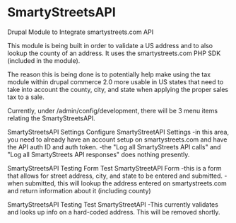 # SmartyStreetsAPI
Drupal Module to Integrate smartystreets.com API

This module is being built in order to validate a US address and to also lookup the county of an address.  It uses the smartystreets.com PHP SDK (included in the module).

The reason this is being done is to potentially help make using the tax module within drupal commerce 2.0 more usable in US states that need to take into account the county, city, and state when applying the proper sales tax to a sale.

Currently, under /admin/config/development, there will be 3 menu items relating the SmartyStreetsAPI.

SmartyStreetsAPI Settings
Configure SmartyStreetAPI Settings
-in this area, you need to already have an account setup on smartystreets.com and have the API auth ID and auth token.
-the "Log all SmartyStreets API calls" and "Log all SmartyStreets API responses" does nothing presently.

SmartyStreetsAPI Testing Form
Test SmartyStreetAPI Form
-this is a form that allows for street address, city, and state to be entered and submitted.
-when submitted, this will lookup the address entered on smartystreets.com and return information about it (including county)

SmartyStreetsAPI Testing
Test SmartyStreetAPI
-This currently validates and looks up info on a hard-coded address.  This will be removed shortly.
